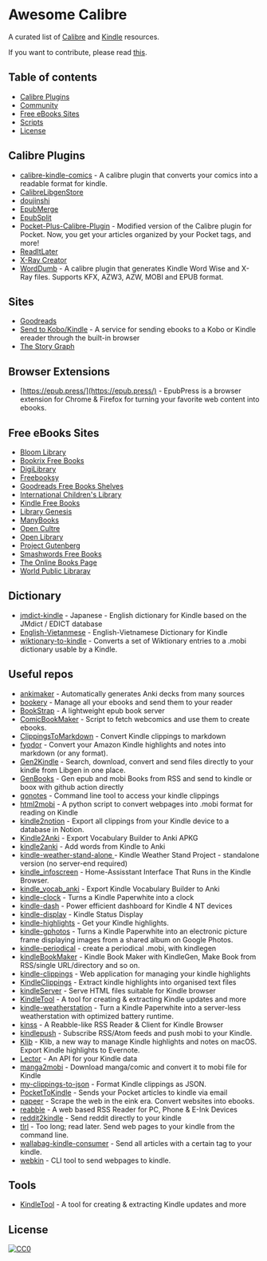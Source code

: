 # Awesome Calibre

A curated list of [Calibre](https://github.com/kovidgoyal/calibre) and [Kindle](https://wiki.604kph.xyz/wiki/Amazon_Kindle?lang=en) resources.

If you want to contribute, please read [this](CONTRIBUTING.md).

## Table of contents

  - [Calibre Plugins](#calibre-plugins)
  - [Community](#commmunity)
  - [Free eBooks Sites](#free-ebooks-sites)
  - [Scripts](#scripts)
  - [License](#license)

## Calibre Plugins
* [ calibre-kindle-comics](https://github.com/pavelzw/calibre-kindle-comics) - A calibre plugin that converts your comics into a readable format for kindle.
* [CalibreLibgenStore](https://github.com/fallaciousreasoning/CalibreLibgenStore)
* [doujinshi](https://github.com/yingziwu/doujinshi_metadata_plugins)
* [EpubMerge](https://github.com/JimmXinu/EpubMerge)
* [EpubSplit](https://github.com/JimmXinu/EpubSplit)
* [Pocket-Plus-Calibre-Plugin](https://github.com/mmagnus/Pocket-Plus-Calibre-Plugin) - Modified version of the Calibre plugin for Pocket. Now, you get your articles organized by your Pocket tags, and more!
* [ReadItLater](https://github.com/onlyhavecans/ReadItLater-Calibre-Plugin)
* [X-Ray Creator](https://github.com/onlyhavecans/ReadItLater-Calibre-Plugin)
* [WordDumb](https://github.com/xxyzz/WordDumb) - A calibre plugin that generates Kindle Word Wise and X-Ray files. Supports KFX, AZW3, AZW, MOBI and EPUB format.

## Sites
* [Goodreads](https://goodreads.com)
* [Send to Kobo/Kindle](https://send.djazz.se/) -  A service for sending ebooks to a Kobo or Kindle ereader through the built-in browser 
* [The Story Graph](https://app.thestorygraph.com)

## Browser Extensions
* [https://epub.press/](https://epub.press/) - EpubPress is a browser extension for Chrome & Firefox for turning your favorite web content into ebooks.

## Free eBooks Sites
* [Bloom Library](https://bloomlibrary.org/)
* [Bookrix Free Books](https://www.bookrix.com/books.html)
* [DigiLibrary](https://digilibraries.com/)
* [Freebooksy](https://www.freebooksy.com/featured-books/)
* [Goodreads Free Books Shelves](https://www.goodreads.com/shelf/show/free-online)
* [International Children's Library](http://en.childrenslibrary.org/library/books.html)
* [Kindle Free Books](https://www.amazon.com/b?ie=UTF8&node=20102661011)
* [Library Genesis](https://libgen.is/)
* [ManyBooks](https://manybooks.net/)
* [Open Cultre](https://www.openculture.com/free_ebooks)
* [Open Library](https://openlibrary.org/subjects/accessible_book#ebooks=true)
* [Project Gutenberg](http://www.gutenberg.org/)
* [Smashwords Free Books](https://www.smashwords.com/shelves/home/1/free/any)
* [The Online Books Page](http://digital.library.upenn.edu/books/)
* [World Public Libraray](http://worldpubliclibrary.org/)

## Dictionary
* [jmdict-kindle](https://github.com/jmdict-kindle/jmdict-kindle) - Japanese - English dictionary for Kindle based on the JMdict / EDICT database
* [English-Vietanmese](https://github.com/ntd172/kindle-dict) - English-Vietnamese Dictionary for Kindle
* [wiktionary-to-kindle](https://github.com/nyg/wiktionary-to-kindle) - Converts a set of Wiktionary entries to a .mobi dictionary usable by a Kindle.

## Useful repos
* [ ankimaker](https://github.com/carllacan/ankimaker) - Automatically generates Anki decks from many sources
* [bookery](https://github.com/Patrick-Vogt/bookery) -  Manage all your ebooks and send them to your reader
* [ BookStrap](https://github.com/aeroith/BookStrap) - A lightweight epub book server
* [ComicBookMaker](https://github.com/SylvainDe/ComicBookMaker) - Script to fetch webcomics and use them to create ebooks.
* [ ClippingsToMarkdown](https://github.com/wangandi520/ClippingsToMarkdown) - Convert Kindle clippings to markdown
* [fyodor](https://github.com/rc2dev/fyodor) - Convert your Amazon Kindle highlights and notes into markdown (or any format).
* [Gen2Kindle](https://github.com/shashanoid/Gen2Kindle) - Search, download, convert and send files directly to your kindle from Libgen in one place.
* [GenBooks](https://github.com/carey036/GenBooks) - Gen epub and mobi Books from RSS and send to kindle or boox with github action directly
* [gonotes](https://github.com/turbaszek/gonotes) - Command line tool to access your kindle clippings
* [html2mobi](https://github.com/moshfiqur/html2mobi) - A python script to convert webpages into .mobi format for reading on Kindle
* [kindle2notion](https://github.com/paperboi/kindle2notion) -  Export all clippings from your Kindle device to a database in Notion. 
* [Kindle2Anki](https://github.com/NdYAG/Kindle2Anki) - Export Vocabulary Builder to Anki APKG
* [kindle2anki](https://github.com/psamim/kindle2anki) - Add words from Kindle to Anki
* [kindle-weather-stand-alone ](https://github.com/x-magic/kindle-weather-stand-alone) - Kindle Weather Stand Project - standalone version (no server-end required)
* [kindle_infoscreen](https://github.com/hermannsblum/kindle_infoscreen) - Home-Assisstant Interface That Runs in the Kindle Browser.
* [kindle_vocab_anki](https://github.com/wzyboy/kindle_vocab_anki) - Export Kindle Vocabulary Builder to Anki
* [kindle-clock](https://github.com/mattzzw/kindle-clock) - Turns a Kindle Paperwhite into a clock
* [kindle-dash](https://github.com/pascalw/kindle-dash) - Power efficient dashboard for Kindle 4 NT devices
* [kindle-display](https://github.com/dennisreimann/kindle-display) - Kindle Status Display
* [kindle-highlights](https://github.com/speric/kindle-highlights) - Get your Kindle highlights.
* [kindle-gphotos](https://github.com/mattzzw/kindle-gphotos) - Turns a Kindle Paperwhite into an electronic picture frame displaying images from a shared album on Google Photos.
* [kindle-periodical](https://github.com/moszeed/kindle-periodical) -  create a periodical .mobi, with kindlegen 
* [kindleBookMaker](https://github.com/barretlee/kindleBookMaker) - Kindle Book Maker with KindleGen, Make Book from RSS/single URL/directory and so on.
* [kindle-clippings](https://github.com/mammuth/kindle-clippings) - Web application for managing your kindle highlights
* [KindleClippings](https://github.com/robertmartin8/KindleClippings) - Extract kindle highlights into organised text files
* [kindleServer](https://github.com/edgartaor/kindleServer) - Serve HTML files suitable for Kindle browser
* [KindleTool](https://github.com/NiLuJe/KindleTool) - A tool for creating & extracting Kindle updates and more
* [kindle-weatherstation](https://github.com/mattzzw/kindle-weatherstation) - Turn a Kindle Paperwhite into a server-less weatherstation with optimized battery runtime.
* [kinss](https://github.com/xizeyoupan/kinss) -  A Reabble-like RSS Reader & Client for Kindle Browser 
* [kindlepush](https://github.com/zhengchun/kindlepush) - Subscribe RSS/Atom feeds and push mobi to your Kindle.
* [Klib](https://github.com/toolinbox/Klib) - Klib, a new way to manage Kindle highlights and notes on macOS. Export Kindle highlights to Evernote.
* [Lector](https://github.com/msuozzo/Lector) - An API for your Kindle data
* [ manga2mobi](https://github.com/KevCui/manga2mobi) - Download manga/comic and convert it to mobi file for Kindle
* [my-clippings-to-json](https://github.com/maxhallinan/my-clippings-to-json) - Format Kindle clippings as JSON.
* [ PocketToKindle](https://github.com/sejka/PocketToKindle) - Sends your Pocket articles to kindle via email
* [papeer](https://github.com/lapwat/papeer) - Scrape the web in the eink era. Convert websites into ebooks.
* [reabble](https://github.com/oxyry/reabble) - A web based RSS Reader for PC, Phone & E-Ink Devices 
* [reddit2kindle](https://github.com/JamieMagee/reddit2kindle) - Send reddit directly to your kindle
* [tlrl](https://github.com/sodiumjoe/tlrl) - Too long; read later. Send web pages to your kindle from the command line.
* [wallabag-kindle-consumer](https://github.com/janLo/wallabag-kindle-consumer) - Send all articles with a certain tag to your kindle.
* [webkin](https://github.com/mr-karan/webkin) - CLI tool to send webpages to kindle. 

## Tools
* [KindleTool](https://github.com/NiLuJe/KindleTool) -  A tool for creating & extracting Kindle updates and more 

## License

[![CC0](https://licensebuttons.net/p/zero/1.0/88x31.png)](https://creativecommons.org/publicdomain/zero/1.0/)
 
